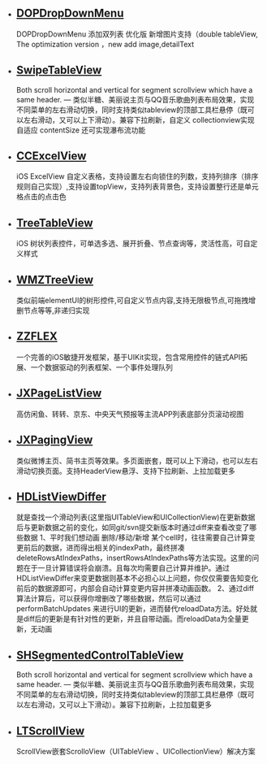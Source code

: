 
* ## [DOPDropDownMenu](https://github.com/12207480/DOPDropDownMenu-Enhanced)
  DOPDropDownMenu 添加双列表 优化版 新增图片支持（double tableView, The optimization version ，new add image,detailText

* ## [SwipeTableView](https://github.com/Roylee-ML/SwipeTableView)
  Both scroll horizontal and vertical for segment scrollview which have a same header. — 类似半糖、美丽说主页与QQ音乐歌曲列表布局效果，实现不同菜单的左右滑动切换，同时支持类似tableview的顶部工具栏悬停（既可以左右滑动，又可以上下滑动）。兼容下拉刷新，自定义 collectionview实现自适应 contentSize 还可实现瀑布流功能

*  ## [CCExcelView](https://github.com/Jonas-o/CCExcelView) 
   iOS ExcelView 自定义表格，支持设置左右向锁住的列数，支持列排序（排序规则自己实现）,支持设置topView，支持列表背景色，支持设置整行还是单元格点击的点击色

* ## [TreeTableView](https://github.com/mayan29/TreeTableView)
  iOS 树状列表控件，可单选多选、展开折叠、节点查询等，灵活性高，可自定义样式
  
* ##  [WMZTreeView](https://github.com/wwmz/WMZTreeView)
  类似前端elementUI的树形控件,可自定义节点内容,支持无限极节点,可拖拽增删节点等等,非递归实现
  
* ## [ZZFLEX](https://github.com/tbl00c/ZZFLEX)
  一个完善的iOS敏捷开发框架，基于UIKit实现，包含常用控件的链式API拓展、一个数据驱动的列表框架、一个事件处理队列
  
*  ## [JXPageListView](https://github.com/pujiaxin33/JXPageListView)
   高仿闲鱼、转转、京东、中央天气预报等主流APP列表底部分页滚动视图
   
*  ## [JXPagingView](https://github.com/pujiaxin33/JXPagingView)
   类似微博主页、简书主页等效果。多页面嵌套，既可以上下滑动，也可以左右滑动切换页面。支持HeaderView悬浮、支持下拉刷新、上拉加载更多
   
* ## [HDListViewDiffer](https://github.com/donggelaile/HDListViewDiffer)
     就是查找一个滑动列表(这里指UITableView和UICollectionView)在更新数据后与更新数据之前的变化，如同git/svn提交新版本时通过diff来查看改变了哪些数据
     1、平时我们想动画 删除/移动/新增 某个cell时，往往需要自己计算变更前后的数据，进而得出相关的indexPath，最终拼凑 deleteRowsAtIndexPaths，insertRowsAtIndexPaths等方法实现。这里的问题在于一旦计算错误将会崩溃。且每次均需要自己计算并维护。通过HDListViewDiffer来变更数据则基本不必担心以上问题，你仅仅需要告知变化前后的数据源即可，内部会自动计算变更内容并拼凑动画函数。
2、通过diff算法计算后，可以获得你增删改了哪些数据，然后可以通过 performBatchUpdates 来进行UI的更新，进而替代reloadData方法。好处就是diff后的更新是有针对性的更新，并且自带动画。而reloadData为全量更新，无动画
  
* ## [SHSegmentedControlTableView](https://github.com/HatsuneMikuV/SHSegmentedControlTableView)
  Both scroll horizontal and vertical for segment scrollview which have a same header. — 类似半糖、美丽说主页与QQ音乐歌曲列表布局效果，实现不同菜单的左右滑动切换，同时支持类似tableview的顶部工具栏悬停（既可以左右滑动，又可以上下滑动）。兼容下拉刷新，上拉加载更多

* ## [LTScrollView](https://github.com/gltwy/LTScrollView)
  ScrollView嵌套ScrolloView（UITableView 、UICollectionView）解决方案
